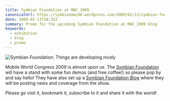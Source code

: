 ```yaml
---
title: Symbian Foundation at MWC 2009
canonicalUrl: https://symbianmwc08.wordpress.com/2009/02/13/symbian-foundation-at-mwc-2009/
date: 2009-02-13T10:32Z
summary: Promo for the upcoming Symbian Foundation at MWC 2009 blog
keywords:
  - exhibition
  - blog
  - promo
---
```

![Symbian Foundation: Things are developing nicely](/media/symbian-mwc-2008/sfbanner.jpg)

Mobile World Congress 2009 is almost upon us. The [Symbian Foundation](https://web.archive.org/web/20090318162207/http://www.symbian.org/) will have a stand with some fun demos (and free coffee!) so please pop by and say hello! They have also set up a [Symbian Foundation Blog](https://web.archive.org/web/20090218131441/http://blog.symbian.org/) where they will be posting news and coverage from the show.

Please go visit it, bookmark it, subscribe to it and share it with the world!

